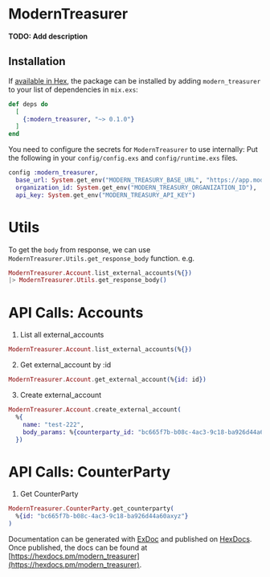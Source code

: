 # ModernTreasurer

**TODO: Add description**

## Installation

If [available in Hex](https://hex.pm/docs/publish), the package can be installed
by adding `modern_treasurer` to your list of dependencies in `mix.exs`:

```elixir
def deps do
  [
    {:modern_treasurer, "~> 0.1.0"}
  ]
end
```

You need to configure the secrets for `ModernTreasurer` to use internally:
Put the following in your `config/config.exs` and `config/runtime.exs` files.

```elixir
config :modern_treasurer,
  base_url: System.get_env("MODERN_TREASURY_BASE_URL", "https://app.moderntreasury.com/api"),
  organization_id: System.get_env("MODERN_TREASURY_ORGANIZATION_ID"),
  api_key: System.get_env("MODERN_TREASURY_API_KEY")
```

# Utils

To get the `body` from response, we can use `ModernTreasurer.Utils.get_response_body` function.
e.g.

```elixir
ModernTreasurer.Account.list_external_accounts(%{})
|> ModernTreasurer.Utils.get_response_body()
```

# API Calls: Accounts

1. List all external_accounts

```elixir
ModernTreasurer.Account.list_external_accounts(%{})
```

2. Get external_account by :id

```elixir
ModernTreasurer.Account.get_external_account(%{id: id})
```

3. Create external_account

```elixir
ModernTreasurer.Account.create_external_account(
  %{
    name: "test-222",
    body_params: %{counterparty_id: "bc665f7b-b08c-4ac3-9c18-ba926d44a60axyz"}
  })
```

# API Calls: CounterParty

1. Get CounterParty

```elixir
ModernTreasurer.CounterParty.get_counterparty(
  %{id: "bc665f7b-b08c-4ac3-9c18-ba926d44a60axyz"}
)
```

Documentation can be generated with [ExDoc](https://github.com/elixir-lang/ex_doc)
and published on [HexDocs](https://hexdocs.pm). Once published, the docs can
be found at [https://hexdocs.pm/modern_treasurer](https://hexdocs.pm/modern_treasurer).
